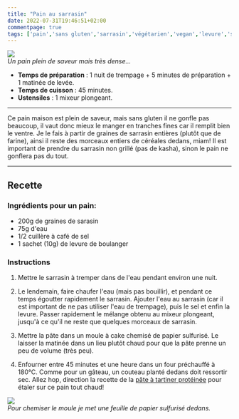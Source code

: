 ```yaml
---
title: "Pain au sarrasin"
date: 2022-07-31T19:46:51+02:00
commentpage: true
tags: ['pain','sans gluten','sarrasin','végétarien','vegan','levure','salé', 'recette', "végétalien"]
---
```


![](/pictures/pain_2.jpg)<br>
*Un pain plein de saveur mais très dense...*

- **Temps de préparation** : 1 nuit de trempage + 5 minutes de préparation + 1 matinée de levée.
- **Temps de cuisson** : 45 minutes.
- **Ustensiles** : 1 mixeur plongeant.

---

Ce pain maison est plein de saveur, mais sans gluten il ne gonfle pas beaucoup, il vaut donc mieux le manger en tranches fines car il remplit bien le ventre. Je le fais à partir de graines de sarrasin entières (plutôt que de farine), ainsi il reste des morceaux entiers de céréales dedans, miam! Il est important de prendre du sarrasin non grillé (pas de kasha), sinon le pain ne gonflera pas du tout.

---

## Recette

### Ingrédients pour un pain:

- 200g de graines de sarasin
- 75g d'eau
- 1/2 cuillère à café de sel
- 1 sachet (10g) de levure de boulanger

### Instructions

1. Mettre le sarrasin à tremper dans de l'eau pendant environ une nuit.

2. Le lendemain, faire chaufer l'eau (mais pas bouillir), et pendant ce temps égoutter rapidement le sarrasin. Ajouter l'eau au sarrasin (car il est important de ne pas utiliser l'eau de trempage), puis le sel et enfin la levure. Passer rapidement le mélange obtenu au mixeur plongeant, jusqu'à ce qu'il ne reste que quelques morceaux de sarrasin.

3. Mettre la pâte dans un moule à cake chemisé de papier sulfurisé. Le laisser la matinée dans un lieu plutôt chaud pour que la pâte prenne un peu de volume (très peu).

4. Enfourner entre 45 minutes et une heure dans un four préchauffé à 180°C. Comme pour un gâteau, un couteau planté dedans doit ressortir sec. Allez hop, direction la recette de la <a href="/recettes/pate_a_tartiner">pâte à tartiner protéinée</a> pour étaler sur ce pain tout chaud!

![](/pictures/pain_6.jpg)<br>
*Pour chemiser le moule je met une feuille de papier sulfurisé dedans.*





